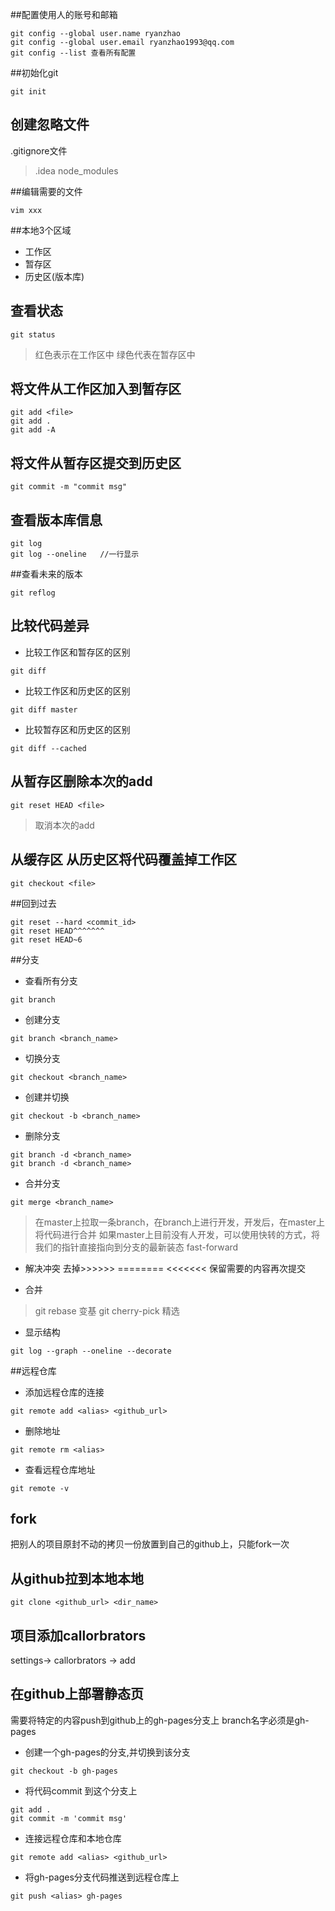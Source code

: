 ##配置使用人的账号和邮箱
```
git config --global user.name ryanzhao
git config --global user.email ryanzhao1993@qq.com
git config --list 查看所有配置
```

##初始化git
```
git init
```

## 创建忽略文件
.gitignore文件
> .idea
> node_modules

##编辑需要的文件
```
vim xxx
```

##本地3个区域
- 工作区
- 暂存区
- 历史区(版本库)

## 查看状态
```
git status
```
>红色表示在工作区中
>绿色代表在暂存区中

## 将文件从工作区加入到暂存区
```
git add <file>
git add .
git add -A
```

## 将文件从暂存区提交到历史区
```
git commit -m "commit msg"
```


## 查看版本库信息
```
git log
git log --oneline   //一行显示
```

##查看未来的版本
```
git reflog
```

## 比较代码差异
* 比较工作区和暂存区的区别
```
git diff
```

* 比较工作区和历史区的区别
```
git diff master
```

* 比较暂存区和历史区的区别
```
git diff --cached
```

## 从暂存区删除本次的add
```
git reset HEAD <file>
```

> 取消本次的add

## 从缓存区 从历史区将代码覆盖掉工作区
```
git checkout <file>
```

##回到过去
```
git reset --hard <commit_id>
git reset HEAD^^^^^^^
git reset HEAD~6
```


##分支
* 查看所有分支
```
git branch
```

* 创建分支
```
git branch <branch_name>
```

* 切换分支
```
git checkout <branch_name>
```

* 创建并切换
```
git checkout -b <branch_name>
```

* 删除分支
```
git branch -d <branch_name>
git branch -d <branch_name>
```

* 合并分支
```
git merge <branch_name>
```

> 在master上拉取一条branch，在branch上进行开发，开发后，在master上将代码进行合并
> 如果master上目前没有人开发，可以使用快转的方式，将我们的指针直接指向到分支的最新装态 fast-forward

* 解决冲突
去掉>>>>>> ========  <<<<<<< 保留需要的内容再次提交

* 合并
> git rebase 变基
> git cherry-pick 精选

* 显示结构
```
git log --graph --oneline --decorate
```


##远程仓库
* 添加远程仓库的连接
```
git remote add <alias> <github_url>
```
* 删除地址
```
git remote rm <alias>
```

* 查看远程仓库地址
```
git remote -v
```


## fork
把别人的项目原封不动的拷贝一份放置到自己的github上，只能fork一次

## 从github拉到本地本地
```
git clone <github_url> <dir_name>
```

## 项目添加callorbrators
settings-> callorbrators -> add

## 在github上部署静态页
需要将特定的内容push到github上的gh-pages分支上
branch名字必须是gh-pages

- 创建一个gh-pages的分支,并切换到该分支
```
git checkout -b gh-pages
```

- 将代码commit 到这个分支上
```
git add .
git commit -m 'commit msg'
```

- 连接远程仓库和本地仓库
```
git remote add <alias> <github_url>
```

- 将gh-pages分支代码推送到远程仓库上
```
git push <alias> gh-pages
```

 








